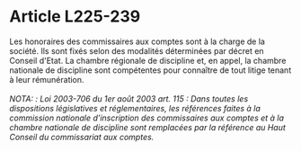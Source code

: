 # Article L225-239

Les honoraires des commissaires aux comptes sont à la charge de la société. Ils sont fixés selon des modalités déterminées par décret en Conseil d'Etat.   La chambre régionale de discipline et, en appel, la chambre nationale de discipline sont compétentes pour connaître de tout litige tenant à leur rémunération.<br/><br/><i>NOTA: : Loi 2003-706 du 1er août 2003 art. 115 : Dans toutes les dispositions législatives et réglementaires, les références faites à la commission nationale d'inscription des commissaires aux comptes et à la chambre nationale de discipline sont remplacées par la référence au Haut Conseil du commissariat aux comptes.</i>